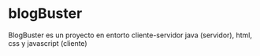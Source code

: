 # blogBuster
BlogBuster es un proyecto en entorto cliente-servidor java (servidor), html, css y javascript (cliente)
